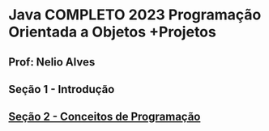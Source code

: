 # Java COMPLETO 2023 Programação Orientada a Objetos +Projetos
## Prof: Nelio Alves

## Seção 1 - Introdução

## [Seção 2 - Conceitos de Programação]()
